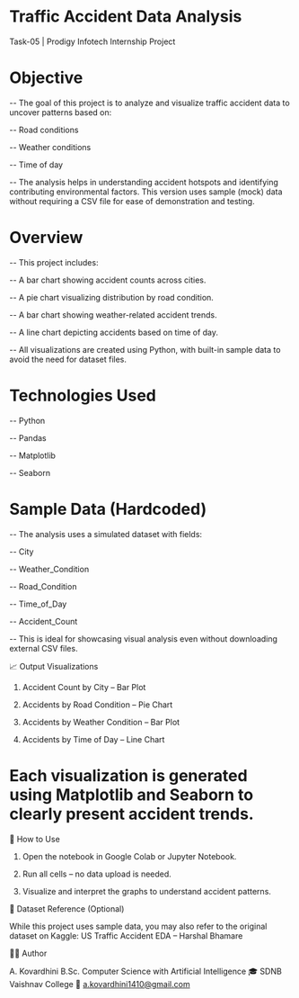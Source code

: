 # Traffic Accident Data Analysis

Task-05 | Prodigy Infotech Internship Project

# Objective

-- The goal of this project is to analyze and visualize traffic accident data to uncover patterns based on:

-- Road conditions

-- Weather conditions

-- Time of day

-- The analysis helps in understanding accident hotspots and identifying contributing environmental factors. This version uses sample (mock) data without requiring a CSV file for ease of demonstration and testing.


# Overview

-- This project includes:

-- A bar chart showing accident counts across cities.

-- A pie chart visualizing distribution by road condition.

-- A bar chart showing weather-related accident trends.

-- A line chart depicting accidents based on time of day.

-- All visualizations are created using Python, with built-in sample data to avoid the need for dataset files.



# Technologies Used

-- Python

-- Pandas

-- Matplotlib

-- Seaborn



# Sample Data (Hardcoded)

-- The analysis uses a simulated dataset with fields:

-- City

-- Weather_Condition

-- Road_Condition

-- Time_of_Day

-- Accident_Count

-- This is ideal for showcasing visual analysis even without downloading external CSV files.


📈 Output Visualizations

1. Accident Count by City – Bar Plot

2. Accidents by Road Condition – Pie Chart

3. Accidents by Weather Condition – Bar Plot

4. Accidents by Time of Day – Line Chart


# Each visualization is generated using Matplotlib and Seaborn to clearly present accident trends.

📘 How to Use

1. Open the notebook in Google Colab or Jupyter Notebook.

2. Run all cells – no data upload is needed.

3. Visualize and interpret the graphs to understand accident patterns.

🔗 Dataset Reference (Optional)

While this project uses sample data, you may also refer to the original dataset on Kaggle:
US Traffic Accident EDA – Harshal Bhamare

👩‍💻 Author

A. Kovardhini
B.Sc. Computer Science with Artificial Intelligence
🎓 SDNB Vaishnav College
📧 a.kovardhini1410@gmail.com
